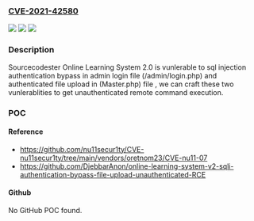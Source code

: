 ### [CVE-2021-42580](https://cve.mitre.org/cgi-bin/cvename.cgi?name=CVE-2021-42580)
![](https://img.shields.io/static/v1?label=Product&message=n%2Fa&color=blue)
![](https://img.shields.io/static/v1?label=Version&message=n%2Fa&color=blue)
![](https://img.shields.io/static/v1?label=Vulnerability&message=n%2Fa&color=brighgreen)

### Description

Sourcecodester Online Learning System 2.0 is vunlerable to sql injection authentication bypass in admin login file (/admin/login.php) and authenticated file upload in (Master.php) file , we can craft these two vunlerablities to get unauthenticated remote command execution.

### POC

#### Reference
- https://github.com/nu11secur1ty/CVE-nu11secur1ty/tree/main/vendors/oretnom23/CVE-nu11-07
- https://github.com/DjebbarAnon/online-learning-system-v2-sqli-authentication-bypass-file-upload-unauthenticated-RCE

#### Github
No GitHub POC found.

